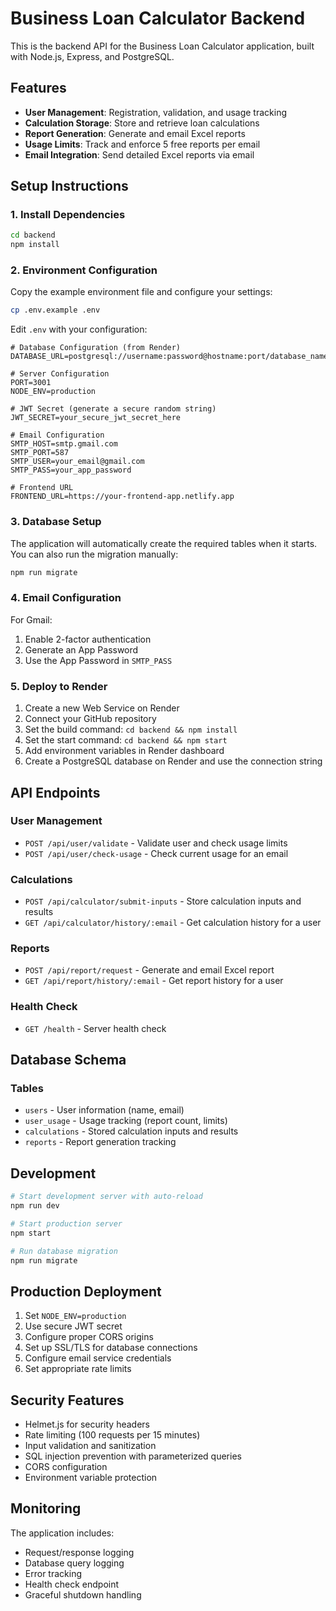 # Business Loan Calculator Backend

This is the backend API for the Business Loan Calculator application, built with Node.js, Express, and PostgreSQL.

## Features

- **User Management**: Registration, validation, and usage tracking
- **Calculation Storage**: Store and retrieve loan calculations
- **Report Generation**: Generate and email Excel reports
- **Usage Limits**: Track and enforce 5 free reports per email
- **Email Integration**: Send detailed Excel reports via email

## Setup Instructions

### 1. Install Dependencies

```bash
cd backend
npm install
```

### 2. Environment Configuration

Copy the example environment file and configure your settings:

```bash
cp .env.example .env
```

Edit `.env` with your configuration:

```env
# Database Configuration (from Render)
DATABASE_URL=postgresql://username:password@hostname:port/database_name

# Server Configuration
PORT=3001
NODE_ENV=production

# JWT Secret (generate a secure random string)
JWT_SECRET=your_secure_jwt_secret_here

# Email Configuration
SMTP_HOST=smtp.gmail.com
SMTP_PORT=587
SMTP_USER=your_email@gmail.com
SMTP_PASS=your_app_password

# Frontend URL
FRONTEND_URL=https://your-frontend-app.netlify.app
```

### 3. Database Setup

The application will automatically create the required tables when it starts. You can also run the migration manually:

```bash
npm run migrate
```

### 4. Email Configuration

For Gmail:
1. Enable 2-factor authentication
2. Generate an App Password
3. Use the App Password in `SMTP_PASS`

### 5. Deploy to Render

1. Create a new Web Service on Render
2. Connect your GitHub repository
3. Set the build command: `cd backend && npm install`
4. Set the start command: `cd backend && npm start`
5. Add environment variables in Render dashboard
6. Create a PostgreSQL database on Render and use the connection string

## API Endpoints

### User Management
- `POST /api/user/validate` - Validate user and check usage limits
- `POST /api/user/check-usage` - Check current usage for an email

### Calculations
- `POST /api/calculator/submit-inputs` - Store calculation inputs and results
- `GET /api/calculator/history/:email` - Get calculation history for a user

### Reports
- `POST /api/report/request` - Generate and email Excel report
- `GET /api/report/history/:email` - Get report history for a user

### Health Check
- `GET /health` - Server health check

## Database Schema

### Tables
- `users` - User information (name, email)
- `user_usage` - Usage tracking (report count, limits)
- `calculations` - Stored calculation inputs and results
- `reports` - Report generation tracking

## Development

```bash
# Start development server with auto-reload
npm run dev

# Start production server
npm start

# Run database migration
npm run migrate
```

## Production Deployment

1. Set `NODE_ENV=production`
2. Use secure JWT secret
3. Configure proper CORS origins
4. Set up SSL/TLS for database connections
5. Configure email service credentials
6. Set appropriate rate limits

## Security Features

- Helmet.js for security headers
- Rate limiting (100 requests per 15 minutes)
- Input validation and sanitization
- SQL injection prevention with parameterized queries
- CORS configuration
- Environment variable protection

## Monitoring

The application includes:
- Request/response logging
- Database query logging
- Error tracking
- Health check endpoint
- Graceful shutdown handling